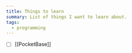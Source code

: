 ```yaml
---
title: Things to learn
summary: List of things I want to learn about.
tags:
  - programming
---
```

- [ ] [[PocketBase]]
